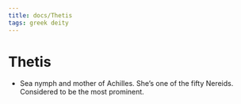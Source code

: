 ```yaml
---
title: docs/Thetis
tags: greek deity
---
```


# Thetis 
- Sea nymph and mother of Achilles. She’s one of the fifty Nereids. Considered to be the most prominent.